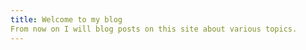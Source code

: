 ```yaml
---
title: Welcome to my blog
From now on I will blog posts on this site about various topics.
---
```


